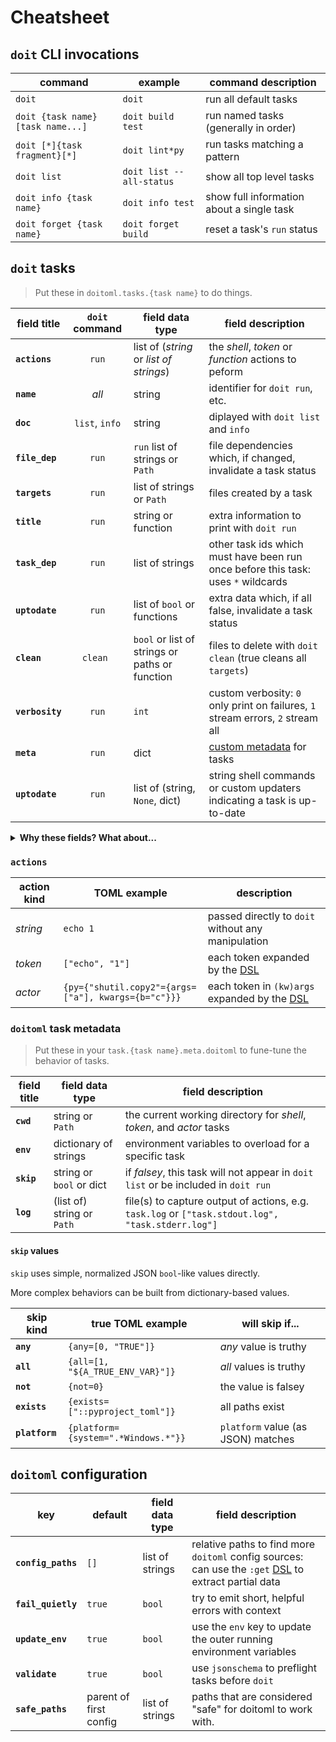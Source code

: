 # Cheatsheet

## `doit` CLI invocations

| command                           | example                  | command description                       |
| --------------------------------- | ------------------------ | ----------------------------------------- |
| `doit`                            | `doit`                   | run all default tasks                     |
| `doit {task name} [task name...]` | `doit build test`        | run named tasks (generally in order)      |
| `doit [*]{task fragment}[*]`      | `doit lint*py`           | run tasks matching a pattern              |
| `doit list`                       | `doit list --all-status` | show all top level tasks                  |
| `doit info {task name}`           | `doit info test`         | show full information about a single task |
| `doit forget {task name}`         | `doit forget build`      | reset a task's `run` status               |

## `doit` tasks

> Put these in `doitoml.tasks.{task name}` to do things.

| field title     | `doit` command | field data type                                | field description                                                                 |
| --------------- | :------------: | ---------------------------------------------- | --------------------------------------------------------------------------------- |
| **`actions`**   |     `run`      | list of (_string_ or _list of strings_)        | the _shell_, _token_ or _function_ actions to peform                              |
| **`name`**      |     _all_      | string                                         | identifier for `doit run`, etc.                                                   |
| **`doc`**       | `list`, `info` | string                                         | diplayed with `doit list` and `info`                                              |
| **`file_dep`**  |     `run`      | `run` list of strings or `Path`                | file dependencies which, if changed, invalidate a task status                     |
| **`targets`**   |     `run`      | list of strings or `Path`                      | files created by a task                                                           |
| **`title`**     |     `run`      | string or function                             | extra information to print with `doit run`                                        |
| **`task_dep`**  |     `run`      | list of strings                                | other task ids which must have been run once before this task: uses `*` wildcards |
| **`uptodate`**  |     `run`      | list of `bool` or functions                    | extra data which, if all false, invalidate a task status                          |
| **`clean`**     |    `clean `    | `bool` or list of strings or paths or function | files to delete with `doit clean` (true cleans all `targets`)                     |
| **`verbosity`** |     `run`      | `int`                                          | custom verbosity: `0` only print on failures, `1` stream errors, `2` stream all   |
| **`meta`**      |     `run`      | dict                                           | [custom metadata](#doitoml-task-metadata) for tasks                               |
| **`uptodate`**  |     `run`      | list of (string, `None`, dict)                 | string shell commands or custom updaters indicating a task is up-to-date          |

<details>

<summary><b>Why these fields? What about...</b></summary>

> The [pydoit documentation](https://pydoit.org/tasks.html) provides a number of other
> fields: many of these only make sense in a `dodo.py`, or otherwise don't lend
> themselves cleanly to declarative, portable tasks.

</details>

### `actions`

| action kind | TOML example                                        | description                                        |
| ----------- | --------------------------------------------------- | -------------------------------------------------- |
| _string_    | `echo 1`                                            | passed directly to `doit` without any manipulation |
| _token_     | `["echo", "1"]`                                     | each token expanded by the [DSL]                   |
| _actor_     | `{py={"shutil.copy2"={args=["a"], kwargs={b="c"}}}` | each token in `(kw)args` expanded by the [DSL]     |

### `doitoml` task metadata

> Put these in your `task.{task name}.meta.doitoml` to fune-tune the behavior of tasks.

| field title | field data type            | field description                                                                                 |
| ----------- | -------------------------- | ------------------------------------------------------------------------------------------------- |
| **`cwd`**   | string or `Path`           | the current working directory for _shell_, _token_, and _actor_ tasks                             |
| **`env`**   | dictionary of strings      | environment variables to overload for a specific task                                             |
| **`skip`**  | string or `bool` or dict   | if _falsey_, this task will not appear in `doit list` or be included in `doit run`                |
| **`log`**   | (list of) string or `Path` | file(s) to capture output of actions, e.g. `task.log` or `["task.stdout.log", "task.stderr.log"]` |

#### `skip` values

`skip` uses simple, normalized JSON `bool`-like values directly.

More complex behaviors can be built from dictionary-based values.

| skip kind      | true TOML example                   | will skip if...                    |
| -------------- | ----------------------------------- | ---------------------------------- |
| **`any`**      | `{any=[0, "TRUE"]}`                 | _any_ value is truthy              |
| **`all`**      | `{all=[1, "${A_TRUE_ENV_VAR}"]}`    | _all_ values is truthy             |
| **`not`**      | `{not=0}`                           | the value is falsey                |
| **`exists`**   | `{exists=["::pyproject_toml"]}`     | all paths exist                    |
| **`platform`** | `{platform={system=".*Windows.*"}}` | `platform` value (as JSON) matches |

## `doitoml` configuration

| key                | default                | field data type | field description                                                                                      |
| ------------------ | ---------------------- | --------------- | ------------------------------------------------------------------------------------------------------ |
| **`config_paths`** | `[]`                   | list of strings | relative paths to find more `doitoml` config sources: can use the `:get` [DSL] to extract partial data |
| **`fail_quietly`** | `true`                 | `bool`          | try to emit short, helpful errors with context                                                         |
| **`update_env`**   | `true`                 | `bool`          | use the `env` key to update the outer running environment variables                                    |
| **`validate`**     | `true`                 | `bool`          | use `jsonschema` to preflight tasks before `doit`                                                      |
| **`safe_paths`**   | parent of first config | list of strings | paths that are considered "safe" for doitoml to work with.                                             |

[dsl]: ../how-to/dsl.md
